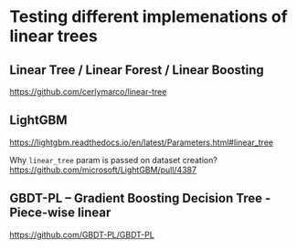 # Testing different implemenations of linear trees

## Linear Tree / Linear Forest / Linear Boosting
https://github.com/cerlymarco/linear-tree

## LightGBM
https://lightgbm.readthedocs.io/en/latest/Parameters.html#linear_tree

Why `linear_tree` param is passed on dataset creation? \
https://github.com/microsoft/LightGBM/pull/4387

## GBDT-PL – Gradient Boosting Decision Tree - Piece-wise linear
https://github.com/GBDT-PL/GBDT-PL